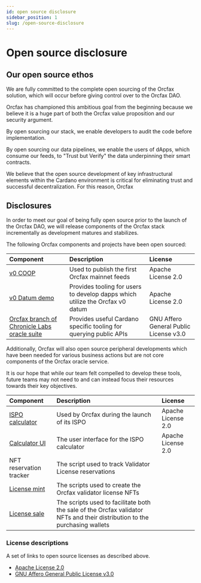 ```yaml
---
id: open source disclosure
sidebar_position: 1
slug: /open-source-disclosure
---
```


# Open source disclosure

## Our open source ethos

<!-- This can be quite redundant given that users could navigate to our github
and search for public repos... we must find ways to add value by listing these
here -->
We are fully committed to the complete open sourcing of the Orcfax solution,
which will occur before giving control over to the Orcfax DAO.

Orcfax has championed this ambitious goal from the beginning because we believe
it is a huge part of both the Orcfax value proposition and our security
argument.

By open sourcing our stack, we enable developers to audit the code before
implementation.

By open sourcing our data pipelines, we enable the users of dApps, which consume
our feeds, to "Trust but Verify" the data underpinning their smart contracts.

We believe that the open source development of key infrastructural elements
within the Cardano environment is critical for eliminating trust and successful
decentralization. For this reason, Orcfax

## Disclosures

In order to meet our goal of being fully open source prior to the launch of the
Orcfax DAO, we will release components of the Orcfax stack incrementally as
development matures and stabilizes.

The following Orcfax components and projects have been open sourced:

<!-- markdownlint-disable MD013 -->

| Component | Description | License |
| :--- | :--- | :--- |
| [v0 COOP][coop-1] | Used to publish the first Orcfax mainnet feeds | Apache License 2.0 |
| [v0 Datum demo][datum-1] | Provides tooling for users to develop dapps which utilize the Orcfax v0 datum | Apache License 2.0 |
| [Orcfax branch of Chronicle Labs oracle suite][oracle-1] | Provides useful Cardano specific tooling for querying public APIs | GNU Affero General Public License v3.0 |

<!-- markdownlint-restore -->

Additionally, Orcfax will also open source peripheral developments which have
been needed for various business actions but are not core components of the
Orcfax oracle service.

It is our hope that while our team felt compelled to develop these tools, future
teams may not need to and can instead focus their resources towards their key
objectives.

<!-- markdownlint-disable MD013 -->

| Component | Description | License |
| :--- | :--- | :--- |
| [ISPO calculator][calc-1] | Used by Orcfax during the launch of its ISPO | Apache License 2.0 |
| [Calculator UI][calc-2] | The user interface for the ISPO calculator | Apache License 2.0 |
| NFT reservation tracker | The script used to track Validator License reservations | <!-- Type? --> |
| [License mint][nft-1] | The scripts used to create the Orcfax validator license NFTs | <!-- Type? --> |
| [License sale][nft-2] | The scripts used to facilitate both the sale of the Orcfax validator NFTs and their distribution to the purchasing wallets | <!-- Type? --> |

<!-- markdownlint-restore -->

### License descriptions

A set of links to open source licenses as described above.

* [Apache License 2.0](https://www.apache.org/licenses/LICENSE-2.0.txt)
* [GNU Affero General Public License v3.0](https://www.gnu.org/licenses/agpl-3.0.txt)


[coop-1]: https://github.com/orcfax/cardano-open-oracle-protocol
<!-- ^ still private -->
[datum-1]: https://github.com/orcfax/datum-demo
[oracle-1]: https://github.com/orcfax/oracle-suite
[calc-1]: https://github.com/orcfax/ispo-calculator
[calc-2]: https://github.com/orcfax/ispo-calculator-ui
[nft-1]: https://github.com/orcfax/licenses-minting
<!-- ^ still private -->
[nft-2]: https://github.com/orcfax/licenses-sell
<!-- ^ still private -->

